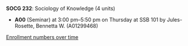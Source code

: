 **SOCG 232**: Sociology of Knowledge (4 units)

- **A00** (Seminar) at 3:00 pm–5:50 pm on Thursday at SSB 101 by Jules-Rosette, Bennetta W. (A01299468)

[Enrollment numbers over time](./SOCG232.tsv)
